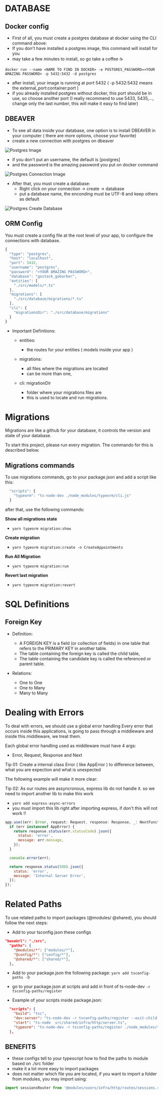 # DATABASE
## Docker config
- First of all, you must create a postgres database at docker using the CLI command above:
- If you don't have installed a postgres image, this command will install for you
- may take a few minutes to install, so go take a coffee  ☕️

```terminal
docker run --name <NAME TO FIND IN DOCKER> -e POSTGRES_PASSWORD=<YOUR AMAZING PASSWORD> -p 5432:5432 -d postgres
```

- after install, your image is running at port 5432 ( -p 5432:5432 means the external_port:container:port )
- if you already installed postgres without docker, this port should be in use, so choose another port (I really recommend to use 5433, 5435,..., change only the last number, this will make it easy to find later)

## DBEAVER
- To see all data inside your database, one option is to install DBEAVER in your computer ( there are more options, choose your favorite)
- create a new connection with postgres on dbeaver

![Postgres Image](./assets/dbeaver_01.png)

- if you don't put an username, the default is [postgres]
- and the password is the amazing password you put on docker command

![Postgres Connection Image](./assets/dbeaver_02_connection.png)

- After that, you must create a database:
  - Right click on your connection -> create -> database
  - put a database name, the enconding must be UTF-8 and keep others as default

![Postgres Create Database](./assets/dbeaver_03_create_database.png)

## ORM Config
You must create a config file at the root level of your app, to configure the connections with database.

```javascript
{
  "type": "postgres",
  "host": "localhost",
  "port": 5432,
  "username": "postgres",
  "password": "<YOUR AMAZING PASSWORD>",
  "database": "gostack_gobarber",
  "entities": [
    "./src/models/*.ts"
  ],
  "migrations": [
    "./src/database/migrations/*.ts"
  ],
  "cli": {
    "migrationsDir": "./src/database/migrations"
  }
}
```

- Important Definitions:

  - entities:
    - the routes for your entities ( models inside your app )

  - migrations:
    - all files where the migrations are located
    - can be more than one,

  - cli: migrationDir
    - folder where your migrations files are
    - this is used to locate and run migrations.



# Migrations

Migrations are like a github for your database, it controls the version and state of your database.

To start this project, please run every migration. The commando for this is described below.

## Migrations commands

To use migrations commands, go to your package.json and add a script like this:

```javascript
  "scripts": {
    "typeorm": "ts-node-dev ./node_modules/typeorm/cli.js"
  }
```

after that, use the following commands:

<strong>Show all migrations state</strong>

  - ``` yarn typeorm migration:show ```

<strong>Create migration</strong>

  - ``` yarn typeorm migration:create -n CreateAppointments ```

<strong>Run All Migration</strong>

  - ``` yarn typeorm migration:run ```

<strong>Revert last migration</strong>

  - ``` yarn typeorm migration:revert ```


# SQL Definitions

## Foreign Key

- Definition:
  - A FOREIGN KEY is a field (or collection of fields) in one table that refers to the PRIMARY KEY in another table.
  - The table containing the foreign key is called the child table,
  - The table containing the candidate key is called the referenced or parent table.

- Relations:
  - One to One
  - One to Many
  - Many to Many

# Dealing with Errors

To deal with errors, we should use a global error handling
Every error that occurs inside this applications, is going to pass through a middleware and inside this middleware, we treat them.

Each global error handling used as middleware must have 4 args:
  - Error, Request, Response and Next

Tip 01: Create a internal class Error ( like AppError ) to difference between, what you are expection and what is unexpected

The following example will make it more clear:

Tip 02: As our routes are assyncronous, express lib do not handle it. so we need to import another lib to make this work
  - ``` yarn add express-async-errors ```
  - you must import this lib right after importing express, if don't this will not work !!

```javascript
app.use((err: Error, request: Request, response: Response, _: NextFunction) => {
  if (err instanceof AppError) {
    return response.status(err.statusCode).json({
      status: 'error',
      message: err.message,
    });
  }

  console.error(err);

  return response.status(500).json({
    status: 'error',
    message: 'Internal Server Error',
  });
});
```

# Related Paths

To use related paths to import packages (@modules/ @shared), you should follow the next steps:
  - Add to your tsconfig.json these configs
  ```json
  "baseUrl": "./src",
    "paths": {
      "@modules/*": ["modules/*"],
      "@config/*": ["config/*"],
      "@shared/*": ["shared/*"],
    },
  ```
- Add to your package.json the following package:
  ```yarn add tsconfig-paths -D```

- go to your package.json at scripts and add in front of ts-node-dev `-r tsconfig-paths/register`
- Example of your scripts inside package.json:
```json
  "scripts": {
    "build": "tsc",
    "dev:server": "ts-node-dev -r tsconfig-paths/register --exit-child --poll --transpile-only --ignore-watch node_modules src/shared/infra/http/server.ts",
    "start": "ts-node  src/shared/infra/http/server.ts",
    "typeorm": "ts-node-dev -r tsconfig-paths/register ./node_modules/typeorm/cli.js"
  },
```

## BENEFITS

- these configs tell to your typescript how to find the paths to module based on ./src folder
- make it a lot more easy to import packages
- does not matter which file you are located, if you want to import a folder from modules, you may import using:
```javascript
import sessionsRouter from '@modules/users/infra/http/routes/sessions.routes';
```
